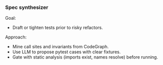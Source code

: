 ### Spec synthesizer

Goal:
- Draft or tighten tests prior to risky refactors.

Approach:
- Mine call sites and invariants from CodeGraph.
- Use LLM to propose pytest cases with clear fixtures.
- Gate with static analysis (imports exist, names resolve) before running.


